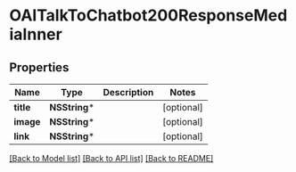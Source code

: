 # OAITalkToChatbot200ResponseMediaInner

## Properties
Name | Type | Description | Notes
------------ | ------------- | ------------- | -------------
**title** | **NSString*** |  | [optional] 
**image** | **NSString*** |  | [optional] 
**link** | **NSString*** |  | [optional] 

[[Back to Model list]](../README.md#documentation-for-models) [[Back to API list]](../README.md#documentation-for-api-endpoints) [[Back to README]](../README.md)


